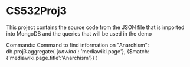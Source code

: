 # CS532Proj3
This project contains the source code from the JSON file that is imported into MongoDB and the queries that will be used in the demo

Commands:
Command to find information on "Anarchism":
db.proj3.aggregate(
	{$unwind:'$mediawiki.page'},
	{$match:{'mediawiki.page.title':'Anarchism'}}
)
